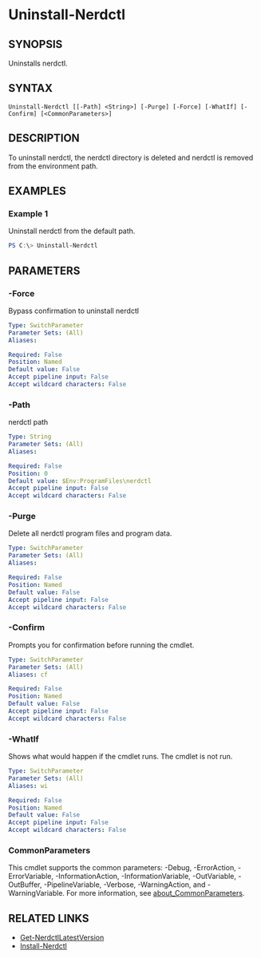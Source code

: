 ﻿---
external help file: containers-toolkit-help.xml
Module Name: containers-toolkit
online version:
schema: 2.0.0
---

# Uninstall-Nerdctl

## SYNOPSIS

Uninstalls nerdctl.

## SYNTAX

```
Uninstall-Nerdctl [[-Path] <String>] [-Purge] [-Force] [-WhatIf] [-Confirm] [<CommonParameters>]
```

## DESCRIPTION

To uninstall nerdctl, the nerdctl directory is deleted and nerdctl is removed from the environment path.

## EXAMPLES

### Example 1

Uninstall nerdctl from the default path.

```powershell
PS C:\> Uninstall-Nerdctl
```

## PARAMETERS

### -Force

Bypass confirmation to uninstall nerdctl

```yaml
Type: SwitchParameter
Parameter Sets: (All)
Aliases:

Required: False
Position: Named
Default value: False
Accept pipeline input: False
Accept wildcard characters: False
```

### -Path

nerdctl path

```yaml
Type: String
Parameter Sets: (All)
Aliases:

Required: False
Position: 0
Default value: $Env:ProgramFiles\nerdctl
Accept pipeline input: False
Accept wildcard characters: False
```

### -Purge

Delete all nerdctl program files and program data.

```yaml
Type: SwitchParameter
Parameter Sets: (All)
Aliases:

Required: False
Position: Named
Default value: False
Accept pipeline input: False
Accept wildcard characters: False
```

### -Confirm

Prompts you for confirmation before running the cmdlet.

```yaml
Type: SwitchParameter
Parameter Sets: (All)
Aliases: cf

Required: False
Position: Named
Default value: False
Accept pipeline input: False
Accept wildcard characters: False
```

### -WhatIf

Shows what would happen if the cmdlet runs.
The cmdlet is not run.

```yaml
Type: SwitchParameter
Parameter Sets: (All)
Aliases: wi

Required: False
Position: Named
Default value: False
Accept pipeline input: False
Accept wildcard characters: False
```

### CommonParameters

This cmdlet supports the common parameters: -Debug, -ErrorAction, -ErrorVariable, -InformationAction, -InformationVariable, -OutVariable, -OutBuffer, -PipelineVariable, -Verbose, -WarningAction, and -WarningVariable. For more information, see [about_CommonParameters](http://go.microsoft.com/fwlink/?LinkID=113216).

## RELATED LINKS

- [Get-NerdctlLatestVersion](Get-NerdctlLatestVersion.md)
- [Install-Nerdctl](Install-Nerdctl.md)
